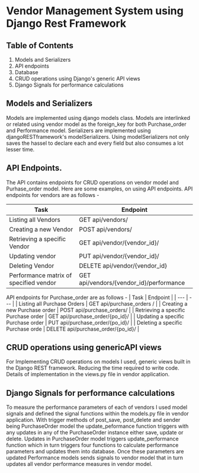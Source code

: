 # Vendor Management System using Django Rest Framework

## Table of Contents
1. Models and Serializers
2. API endpoints
3. Database
4. CRUD operations using Django's generic API views
5. Django Signals for performance calculations

## Models and Serializers
Models are implemented using django models class. Models are interlinked or related using vendor model as the foreign_key for both Purchase_order and Performance model. Serializers are implemented using djangoRESTframework's modelSerializers. Using modelSerializers not only saves the hassel to declare each and every field but also consumes a lot lesser time. 

## API Endpoints.
The API contains endpoints for CRUD operations on vendor model and Purhase_order model. Here are some examples, on using API endpoints. API endpoints for vendors are as follows -

| Task | Endpoint |
| --- | --- |
| Listing all Vendors | GET api/vendors/ |
| Creating a new Vendor | POST api/vendors/ |
| Retrieving a specific Vendor | GET api/vendor/{vendor_id}/ |
| Updating vendor | PUT api/vendor/{vendor_id}/ |
| Deleting Vendor | DELETE api/vendor/{vendor_id} |
| Performance matrix of specified vendor | GET api/vendors/{vendor_id}/performance |


API endpoints for Purchase_order are as follows -
| Task | Endpoint |
| --- | --- |
| Listing all Purchase Orders | GET api/purchase_orders / |
| Creating a new Purchase order | POST api/purchase_orders/ |
| Retrieving a specific Purchase order | GET api/purchase_order/{po_id}/ |
| Updating a specific Purchase order | PUT api/purchase_order/{po_id}/ |
| Deleting a specific Purchase orde | DELETE api/purchase_order/{po_id}/ |


## CRUD operations using genericAPI views
For Implementing CRUD operations on models I used, generic views built in the Django REST framework. Reducing the time required to write code. Details of implementation in the views.py file in vendor application.

## Django Signals for performance calculations
To measure the performance parameters of each of vendors I used model signals and defined the signal functions within the models.py file in vendor application. With trigger methods of post_save, post_delete and sender being PurchaseOrder model the update_peformance function triggers with any updates in any of the PurchaseOrder instance either save, update or delete. Updates in PurchaseOrder model triggers update_performance function which in turn triggers four functions to calculate performance parameters and updates them into database. Once these parameters are updated Performance models sends signals to vendor model that in turn updates all vendor performance measures in vendor model. 
